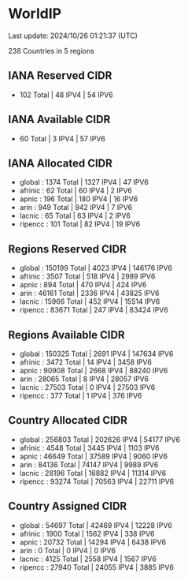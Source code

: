 # WorldIP

Last update: 2024/10/26 01:21:37 (UTC)

238 Countries in 5 regions

## IANA Reserved CIDR

- 102 Total | 48 IPV4 | 54 IPV6

## IANA Available CIDR

- 60 Total | 3 IPV4 | 57 IPV6

## IANA Allocated CIDR

- global : 1374 Total | 1327 IPV4 | 47 IPV6
- afrinic : 62 Total | 60 IPV4 | 2 IPV6
- apnic : 196 Total | 180 IPV4 | 16 IPV6
- arin : 949 Total | 942 IPV4 | 7 IPV6
- lacnic : 65 Total | 63 IPV4 | 2 IPV6
- ripencc : 101 Total | 82 IPV4 | 19 IPV6

## Regions Reserved CIDR

- global : 150199 Total | 4023 IPV4 | 146176 IPV6
- afrinic : 3507 Total | 518 IPV4 | 2989 IPV6
- apnic : 894 Total | 470 IPV4 | 424 IPV6
- arin : 46161 Total | 2336 IPV4 | 43825 IPV6
- lacnic : 15966 Total | 452 IPV4 | 15514 IPV6
- ripencc : 83671 Total | 247 IPV4 | 83424 IPV6

## Regions Available CIDR

- global : 150325 Total | 2691 IPV4 | 147634 IPV6
- afrinic : 3472 Total | 14 IPV4 | 3458 IPV6
- apnic : 90908 Total | 2668 IPV4 | 88240 IPV6
- arin : 28065 Total | 8 IPV4 | 28057 IPV6
- lacnic : 27503 Total | 0 IPV4 | 27503 IPV6
- ripencc : 377 Total | 1 IPV4 | 376 IPV6

## Country Allocated CIDR

- global : 256803 Total | 202626 IPV4 | 54177 IPV6
- afrinic : 4548 Total | 3445 IPV4 | 1103 IPV6
- apnic : 46649 Total | 37589 IPV4 | 9060 IPV6
- arin : 84136 Total | 74147 IPV4 | 9989 IPV6
- lacnic : 28196 Total | 16882 IPV4 | 11314 IPV6
- ripencc : 93274 Total | 70563 IPV4 | 22711 IPV6

## Country Assigned CIDR

- global : 54697 Total | 42469 IPV4 | 12228 IPV6
- afrinic : 1900 Total | 1562 IPV4 | 338 IPV6
- apnic : 20732 Total | 14294 IPV4 | 6438 IPV6
- arin : 0 Total | 0 IPV4 | 0 IPV6
- lacnic : 4125 Total | 2558 IPV4 | 1567 IPV6
- ripencc : 27940 Total | 24055 IPV4 | 3885 IPV6
